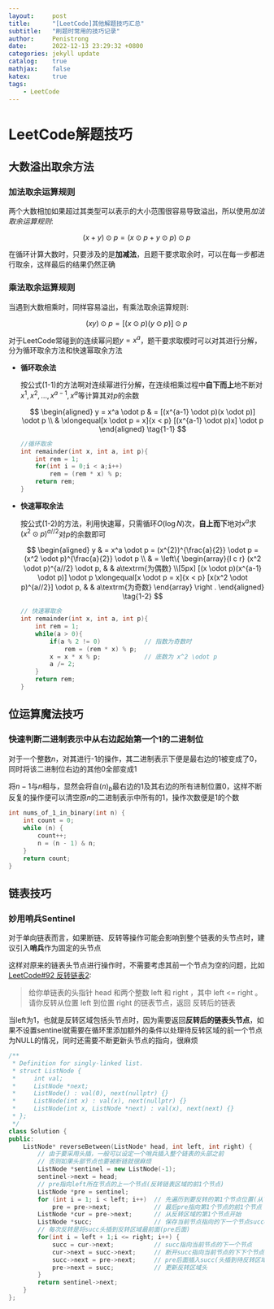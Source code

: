 ```yaml
---
layout:     post
title:      "[LeetCode]其他解题技巧汇总"
subtitle:   "刷题时常用的技巧记录"
author:     Penistrong
date:       2022-12-13 23:29:32 +0800
categories: jekyll update
catalog:    true
mathjax:    false
katex:      true
tags:
    - LeetCode
---
```


# LeetCode解题技巧

## 大数溢出取余方法

### 加法取余运算规则

两个大数相加如果超过其类型可以表示的大小范围很容易导致溢出，所以使用*加法取余运算规则*:

$$
(x + y) \odot p = (x \odot p + y \odot p) \odot p
$$

在循环计算大数时，只要涉及的是**加减法**，且题干要求取余时，可以在每一步都进行取余，这样最后的结果仍然正确

### 乘法取余运算规则

当遇到大数相乘时，同样容易溢出，有乘法取余运算规则:

$$
(xy) \odot p = [(x \odot p)(y \odot p)] \odot p
$$

对于LeetCode常碰到的连续幂问题$y=x^a$，题干要求取模时可以对其进行分解，分为循环取余方法和快速幂取余方法

- **循环取余法**
  
  按公式(1-1)的方法啊对连续幂进行分解，在连续相乘过程中**自下而上**地不断对$x^1,x^2,\dots,x^{a-1},x^a$等计算其对$p$的余数

  $$
  \begin{aligned}
  y = x^a \odot p
  & = [(x^{a-1} \odot p)(x \odot p)] \odot p \\
  & \xlongequal[x \odot p = x]{x < p} [(x^{a-1} \odot p)x] \odot p
  \end{aligned} \tag{1-1}
  $$

  ```c++
  //循环取余
  int remainder(int x, int a, int p){
      int rem = 1;
      for(int i = 0;i < a;i++)
          rem = (rem * x) % p;
      return rem;
  }
  ```
  
- **快速幂取余法**
  
  按公式(1-2)的方法，利用快速幂，只需循环$O(\log{N})$次，**自上而下**地对$x^a$求$(x^2 \odot p)^{a//2}$对$p$的余数即可

  $$
  \begin{aligned}
  y
  & = x^a \odot p
    = (x^{2})^{\frac{a}{2}} \odot p
    = (x^2 \odot p)^{\frac{a}{2}} \odot p \\
  & = \left\{
        \begin{array}{l c r}
          (x^2 \odot p)^{a//2} \odot p, & & a\textrm{为偶数} \\[5px]
          [(x \odot p)(x^{a-1} \odot p)] \odot p \xlongequal[x \odot p = x]{x < p} [x(x^2 \odot p)^{a//2}] \odot p, & & a\textrm{为奇数}
        \end{array}
      \right .
  \end{aligned} \tag{1-2}
  $$

  ```c++
  // 快速幂取余
  int remainder(int x, int a, int p){
      int rem = 1;
      while(a > 0){
          if(a % 2 != 0)            // 指数为奇数时
              rem = (rem * x) % p;
          x = x * x % p;            // 底数为 x^2 \odot p
          a /= 2;
      }
      return rem;
  }
  ```

## 位运算魔法技巧

### 快速判断二进制表示中从右边起始第一个1的二进制位

对于一个整数$n$，对其进行-1的操作，其二进制表示下便是最右边的1被变成了0，同时将该二进制位右边的其他0全部变成1

将$n-1$与$n$相与，显然会将自$(n)_b$最右边的1及其右边的所有进制位置0，这样不断反复的操作便可以清空原$n$的二进制表示中所有的1，操作次数便是1的个数

```c++
int nums_of_1_in_binary(int n) {
    int count = 0;
    while (n) {
        count++;
        n = (n - 1) & n;
    }
    return count;
}
```

## 链表技巧

### 妙用哨兵Sentinel

对于单向链表而言，如果断链、反转等操作可能会影响到整个链表的头节点时，建议引入**哨兵**作为固定的头节点

这样对原来的链表头节点进行操作时，不需要考虑其前一个节点为空的问题，比如[LeetCode#92 反转链表2](https://leetcode.cn/problems/reverse-linked-list-ii/):

> 给你单链表的头指针 head 和两个整数 left 和 right ，其中 left <= right 。请你反转从位置 left 到位置 right 的链表节点，返回 反转后的链表

当left为1，也就是反转区域包括头节点时，因为需要返回**反转后的链表头节点**，如果不设置sentinel就需要在循环里添加额外的条件以处理待反转区域的前一个节点为NULL的情况，同时还需要不断更新头节点的指向，很麻烦

```c++
/**
 * Definition for singly-linked list.
 * struct ListNode {
 *     int val;
 *     ListNode *next;
 *     ListNode() : val(0), next(nullptr) {}
 *     ListNode(int x) : val(x), next(nullptr) {}
 *     ListNode(int x, ListNode *next) : val(x), next(next) {}
 * };
 */
class Solution {
public:
    ListNode* reverseBetween(ListNode* head, int left, int right) {
        // 由于要采用头插，一般可以设定一个哨兵插入整个链表的头部之前
        // 否则如果头部节点也要被断链就很麻烦
        ListNode *sentinel = new ListNode(-1);
        sentinel->next = head;
        // pre指向left所在节点的上一个节点(反转链表区域的前1个节点)
        ListNode *pre = sentinel;
        for (int i = 1; i < left; i++)  // 先遍历到要反转的第1个节点位置(从下标1开始而不是0)
            pre = pre->next;            // 最后pre指向第1个节点的前1个节点
        ListNode *cur = pre->next;      // 从反转区域的第1个节点开始
        ListNode *succ;                 // 保存当前节点指向的下一个节点successor
        // 每次反转是将succ头插到反转区域最前面(pre后面)
        for(int i = left + 1;i <= right; i++) {
            succ = cur->next;           // succ指向当前节点的下一个节点
            cur->next = succ->next;     // 断开succ指向当前节点的下下个节点的链
            succ->next = pre->next;     // pre后面插入succ(头插到待反转区域头部)
            pre->next = succ;           // 更新反转区域头
        }
        return sentinel->next;
    }
};
```
